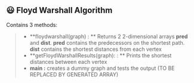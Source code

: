 :smiley: Floyd Warshall Algorithm
-------------

Contains 3 methods:
> -  **floydwarshall(graph) :  ** Returns 2 2-dimensional arrays __pred__ and __dist__. 
	__pred__ contains the predecessors on the shortest path.
	__dist__ contains the shortest distances from each vertex
> - **getFloydWarshallResults(graph): :  ** Prints the shortest distances between each vertex
> - **main  :** creates a dummy graph and tests the output (TO BE REPLACED BY GENERATED ARRAY)  